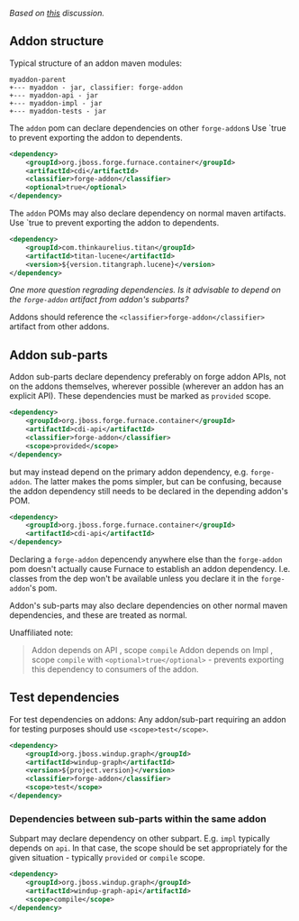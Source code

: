 _Based on [this](https://github.com/OndraZizka/windup/commit/3574e81900cbad2b3a83d0bd6c263eb22c48e55e) discussion._

## Addon structure
Typical structure of an addon maven modules:
```
myaddon-parent
+--- myaddon - jar, classifier: forge-addon
+--- myaddon-api - jar
+--- myaddon-impl - jar
+--- myaddon-tests - jar
```

The `addon` pom can declare dependencies on other `forge-addon`s
Use `<optional>true</optional> to prevent exporting the addon to dependents.
```xml
<dependency>
    <groupId>org.jboss.forge.furnace.container</groupId>
    <artifactId>cdi</artifactId>
    <classifier>forge-addon</classifier>
    <optional>true</optional>
</dependency>
```

The `addon` POMs may also declare dependency on normal maven artifacts.
Use `<optional>true</optional> to prevent exporting the addon to dependents.
```xml
<dependency>
    <groupId>com.thinkaurelius.titan</groupId>
    <artifactId>titan-lucene</artifactId>
    <version>${version.titangraph.lucene}</version>
</dependency>
```
_One more question regrading dependencies. Is it advisable to depend on the `forge-addon` artifact from addon's subparts?_

Addons should reference the `<classifier>forge-addon</classifier>` artifact from other addons.


## Addon sub-parts

Addon sub-parts declare dependency preferably on forge addon APIs, not on the addons themselves, wherever possible (wherever an addon has an explicit API). These dependencies must be marked as `provided` scope. 
```xml
<dependency>
    <groupId>org.jboss.forge.furnace.container</groupId>
    <artifactId>cdi-api</artifactId>
    <classifier>forge-addon</classifier>
    <scope>provided</scope>
</dependency>
```
but may instead depend on the primary addon dependency, e.g. `forge-addon`. The latter makes the poms simpler, but can be confusing, because the addon dependency still needs to be declared in the depending addon's POM.
```xml
<dependency>
    <groupId>org.jboss.forge.furnace.container</groupId>
    <artifactId>cdi-api</artifactId>
</dependency>
```
Declaring a `forge-addon` depencendy anywhere else than the `forge-addon` pom doesn't actually cause Furnace to establish an addon dependency. I.e. classes from the dep won't be available unless you declare it in the `forge-addon`'s pom.

Addon's sub-parts may also declare dependencies on other normal maven dependencies, and these are treated as normal.

Unaffiliated note:
> Addon depends on API , scope `compile`
> Addon depends on Impl , scope `compile` with `<optional>true</optional>` - prevents exporting this dependency to consumers of the addon.

## Test dependencies
For test dependencies on addons:
Any addon/sub-part requiring an addon for testing purposes should use `<scope>test</scope>`.

```xml
<dependency>
    <groupId>org.jboss.windup.graph</groupId>
    <artifactId>windup-graph</artifactId>
    <version>${project.version}</version>
    <classifier>forge-addon</classifier>
    <scope>test</scope>
</dependency>
```

### Dependencies between sub-parts within the same addon
Subpart may declare dependency on other subpart. E.g. `impl` typically depends on `api`.
In that case, the scope should be set appropriately for the given situation - typically `provided` or `compile` scope.
```xml
<dependency>
    <groupId>org.jboss.windup.graph</groupId>
    <artifactId>windup-graph-api</artifactId>
    <scope>compile</scope>
</dependency>
```

